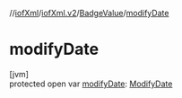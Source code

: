 //[iofXml](../../../index.md)/[iofXml.v2](../index.md)/[BadgeValue](index.md)/[modifyDate](modify-date.md)

# modifyDate

[jvm]\
protected open var [modifyDate](modify-date.md): [ModifyDate](../-modify-date/index.md)
